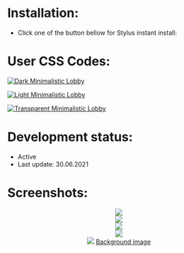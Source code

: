 # Installation:
 - Click one of the button bellow for Stylus instant install:

# User CSS Codes:
[![Dark Minimalistic Lobby](https://img.shields.io/badge/Instant%20install%20-%20Dark%20Minimalistic%20Lobby-2B2721.svg?style=popout&logoColor=000000&labelColor=B58863&logo=lichess)](https://raw.githubusercontent.com/MyCodeIsntWorking/Lichess.org/main/Stylus/Themes/dark-minimalistic-lobby.user.css)

[![Light Minimalistic Lobby](https://img.shields.io/badge/Instant%20install%20-%20Light%20Minimalistic%20Lobby-FFFFFF.svg?style=popout&logoColor=000000&labelColor=B58863&logo=lichess)](https://raw.githubusercontent.com/MyCodeIsntWorking/Lichess.org/main/Stylus/Themes/light-minimalistic-lobby.user.css)

[![Transparent Minimalistic Lobby](https://img.shields.io/badge/Instant%20install%20-%20Transparent%20Minimalistic%20Lobby-D6D5D3.svg?style=popout&logoColor=000000&labelColor=B58863&logo=lichess)](https://raw.githubusercontent.com/MyCodeIsntWorking/Lichess.org/main/Stylus/Themes/transparent-minimalistic-lobby.user.css)

# Development status:
 - Active
 - Last update: 30.06.2021

# Screenshots:
<p align="center">
<image src="https://raw.githubusercontent.com/MyCodeIsntWorking/Lichess.org/main/Stylus/Themes/images/screenshots/dark-minimalistic-lobby.png"><br>
<image src="https://raw.githubusercontent.com/MyCodeIsntWorking/Lichess.org/main/Stylus/Themes/images/screenshots/seperator.png"><br>
<image src="https://raw.githubusercontent.com/MyCodeIsntWorking/Lichess.org/main/Stylus/Themes/images/screenshots/light-minimalistic-lobby.png"><br>
<image src="https://raw.githubusercontent.com/MyCodeIsntWorking/Lichess.org/main/Stylus/Themes/images/screenshots/seperator.png"><br>
<image src="https://raw.githubusercontent.com/MyCodeIsntWorking/Lichess.org/main/Stylus/Themes/images/screenshots/transparent-minimalistic-lobby.png">
<a href="https://raw.githubusercontent.com/MyCodeIsntWorking/Lichess.org/main/Stylus/Themes/images/backgrounds/001.png">Background image</a>
</p>
